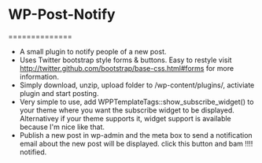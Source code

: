 # WP-Post-Notify
==============

* A small plugin to notify people of a new post.
* Uses Twitter bootstrap style forms & buttons. Easy to restyle visit http://twitter.github.com/bootstrap/base-css.html#forms for more information.
* Simply download, unzip, upload folder to /wp-content/plugins/, activiate plugin and start posting.
* Very simple to use, add WPPTemplateTags::show_subscribe_widget() to your theme where you want the subscribe widget to be displayed. Alternativey if your theme supports it, widget support is available because I'm nice like that.
* Publish a new post in wp-admin and the meta box to send a notification email about the new post will be displayed. click this button and bam !!!! notified.
